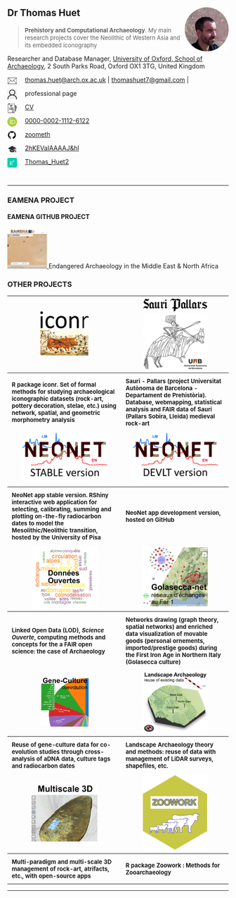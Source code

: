 ## Dr Thomas Huet <img src="img/id.png" align="right" width="100" height="100"/>
> <font size="2.5"> **Prehistory and Computational Archaeology**. My main research projects cover the Neolithic of Western Asia and its embedded iconography </font> 

Researcher and Database Manager, [University of Oxford, School of Archaeology](https://www.arch.ox.ac.uk/home#/), 2 South Parks Road, Oxford OX1 3TG, United Kingdom

<img align="left" width="22" height="22" src="img/gmail.png">  thomas.huet@arch.ox.ac.uk | thomashuet7@gmail.com |  

<img align="left" width="22" height="22" src="img/webpro.png">  professional page

<img align="left" width="22" height="22" src="img/cv.png" alt=" ">  [CV](https://github.com/zoometh/thomashuet.github.io/raw/main/cv/cv_english.pdf)  

<img align="left" width="22" height="22" src="img/orcid.png" alt=" ">  [0000-0002-1112-6122](https://orcid.org/0000-0002-1112-6122)

<img align="left" width="22" height="22" src="img/github.png" alt=" ">  [zoometh](https://github.com/zoometh)

<img align="left" width="22" height="22" src="img/gscholar.png" alt=" ">  [2hKEVaIAAAAJ&hl](https://scholar.google.fr/citations?user=2hKEVaIAAAAJ&hl=en&oi=sra)

<img align="left" width="22" height="22" src="img/rgate.png" alt=" ">  [Thomas_Huet2](https://www.researchgate.net/profile/Thomas_Huet2)  
  
<br>

---

### EAMENA PROJECT

#### EAMENA GITHUB PROJECT

<a href="https://github.com/eamena-oxford" target="_blank"> 
<img src="img/prj_eamena.png" width='90px' />
</a>  Endangered Archaeology in the Middle East & North Africa

### OTHER PROJECTS

<font size="2" align="left">
<table style="width:100%">
	<tr align="center">
		<td>
			<a href="https://github.com/zoometh/iconr/#readme" target="_blank">
				<img src="img/prj_iconr.png" width='110px' />
			</a>
		</td><td>
			<a href="https://zoometh.github.io/Sauri" target="_blank">
				<img src="img/prj_sauri.png" width='150px' />
			</a>
		</td>
	</tr><tr>
			  <th style="padding:10px">R package iconr. Set of formal methods for studying archaeological iconographic datasets (rock-art, pottery decoration, stelae, etc.) using network, spatial, and geometric morphometry analysis</th>
			  <th style="padding:10px">  Sauri - Pallars (project Universitat Autònoma de Barcelona - Departament de Prehistòria). Database, webmapping, statistical analysis and FAIR data of Sauri (Pallars Sobira, Lleida) medieval rock-art</th>
	</tr><tr align="center">
		<td>
			<a href="http://shinyserver.cfs.unipi.it:3838/C14/" target="_blank">
				<img src="img/prj_neonet_stable.png" width='200px' />
			</a>
		</td><td>
					<a href="https://github.com/zoometh/neonet" target="_blank">
				<img src="img/prj_neonet_dev.png" width='200px' />
			</a>
		</td>
	</tr><tr>
			<th style="padding:10px">NeoNet app stable version. RShiny interactive web application for selecting, calibrating, summing and plotting on-the-fly radiocarbon dates to model the Mesolithic/Neolithic transition, hosted by the University of Pisa</th>
		<th style="padding:10px">NeoNet app development version, hosted on GitHub</th>
		</tr><tr align="center">
      <td>
			<a href="https://zoometh.github.io/LOD" target="_blank">
				<img src="img/prj_lod.png" width='150px' />
			</a>
		</td><td>
			<a href="https://zoometh.github.io/golasecca" target="_blank">
				<img src="img/prj_golasecca.png" width='150px' />
			</a>
		</td>
	</tr>
	<tr>
		<th style="padding:10px">Linked Open Data (LOD), <i>Science Ouverte</i>, computing methods and concepts for the a FAIR open science: the case of Archaeology </th>
		<th style="padding:10px">Networks drawing (graph theory, spatial networks) and enriched data visualization of movable goods (personal ornements, imported/prestige goods) during the First Iron Age in Northern Italy (Golasecca culture)</th>
	</tr><tr align="center">
      <td>
			<a href="https://zoometh.github.io/aDNA" target="_blank">
				<img src="img/prj_gene_culture.png" width='110px' />
			</a>
		</td><td>
			<a href="https://zoometh.github.io/popland" target="_blank">
				<img src="img/prj_landscape_archaeology.png" width='150px' />
			</a>
		</td>
	</tr><tr>
		<th style="padding:10px">Reuse of gene-culture data for co-evolution studies through cross-analysis of aDNA data, culture tags and radiocarbon dates</th>
		<th style="padding:10px">Landscape Archaeology theory and methods: reuse of data with management of LiDAR surveys, shapefiles, etc.</th>
	</tr><tr align="center">
		<td>
			<a href="https://zoometh.github.io/rockart" target="_blank">
				<img src="img/prj_rockart.png" width='150px' />
			</a>
		</td><td>
			<a href="https://github.com/zoometh/zoowork" target="_blank">
				<img src="img/prj_zoowork.png" width='150px' />
			</a>
		</td>
	</tr><tr>
		    <th style="padding:10px">Multi-paradigm and multi-scale 3D management of rock-art, atrifacts, etc., with open-source apps</th>
		<th style="padding:10px">R package Zoowork : Methods for Zooarchaeology</th>
</table>
</font>
  
---
